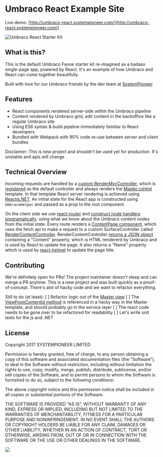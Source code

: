 # Umbraco React Example Site

Live demo: [http://umbraco-react.systempioneer.com/](http://umbraco-react.systempioneer.com/)

![Umbraco React Starter Kit](https://www.systempioneer.com/img/umbraco-react-example.png "Umbraco React Starter Kit")

## What is this?
This is the default Umbraco Fanoe starter kit re-imagined as a badass single-page app, powered by React. It's an example of how Umbraco and React can come together beautifully.

Built with love for our Umbraco friends by the dev team at [SystemPioneer](https://www.systempioneer.com/) 

## Features
* React components rendered server-side within the Umbraco pipeline
* Content rendered by Umbraco grid, edit content in the backoffice like a regular Umbraco site
* Using ES6 syntax & build pipeline immediately familiar to React developers 
* Bundled with Webpack with 90% code re-use between server and client bundles

Disclaimer: This is new project and shouldn't be used yet for production. It's unstable and apis will change

## Technical Overview
Incoming requests are handled by a [custom RenderMvcController](https://github.com/systempioneer/ReactUmbracoExample/blob/master/UmbracoReactStarterKit/Controllers/ReactRoutesController.cs), which is [registered](https://github.com/systempioneer/ReactUmbracoExample/blob/master/UmbracoReactStarterKit/App_Start/UmbracoReactStartup.cs#L30) as the default controller and always renders the [Master.cshtml](https://github.com/systempioneer/ReactUmbracoExample/blob/master/UmbracoReactStarterKit/Views/Master.cshtml) template. In that template React server rendering is achieved using [Reactjs.NET](https://reactjs.net/). An initial state for the React app is constructed using `UmbracoHelper` and passed as a prop to the root component.

On the client side we use [react-router](https://github.com/ReactTraining/react-router) and [construct route handlers programatically](https://github.com/systempioneer/ReactUmbracoExample/blob/master/UmbracoReactStarterKit/app/src/App.js#L31), using what we know about the Umbraco content nodes from the initial state. Every route renders a [ContentPage component](https://github.com/systempioneer/ReactUmbracoExample/blob/master/UmbracoReactStarterKit/app/src/ContentPage.js), which uses the fetch api to make a request to a custom SurfaceController called [RenderContentController](https://github.com/systempioneer/ReactUmbracoExample/blob/master/UmbracoReactStarterKit/Controllers/RenderContentController.cs). RenderContentController [returns a JSON object](https://github.com/systempioneer/ReactUmbracoExample/blob/master/UmbracoReactStarterKit/Controllers/RenderContentController.cs#L37) containing a "Content" property, which is HTML rendererd by Umbraco and is used by React to update the page. It also returns a "Name" property which is used by [react-helmet](https://github.com/nfl/react-helmet) to update the page title. 

## Contributing
We're definitely open for PRs! The project maintainer doesn't sleep and can merge a PR anytime. This is a new project and was built quickly as a proof-of-concept. There's alot of hacky code and we want to refactor everything.

Still to do (at least):
[ ] Refactor logic out of the [Master view](https://github.com/systempioneer/ReactUmbracoExample/blob/master/UmbracoReactStarterKit/Views/Master.cshtml)
[ ] The [ViewFromContentId method](https://github.com/systempioneer/ReactUmbracoExample/blob/master/UmbracoReactStarterKit/Controllers/ReactRenderMvcController.cs#L13) is referenced in a hacky way in the Master template, and should probably go in the service layer
[ ] The react code needs to be gone over to be refactored for readability
[ ] Let's write unit tests for the js and .NET

## License
Copyright 2017 SYSTEMPIONEER LIMITED

Permission is hereby granted, free of charge, to any person obtaining a copy of this software and associated documentation files (the "Software"), to deal in the Software without restriction, including without limitation the rights to use, copy, modify, merge, publish, distribute, sublicense, and/or sell copies of the Software, and to permit persons to whom the Software is furnished to do so, subject to the following conditions:

The above copyright notice and this permission notice shall be included in all copies or substantial portions of the Software.

THE SOFTWARE IS PROVIDED "AS IS", WITHOUT WARRANTY OF ANY KIND, EXPRESS OR IMPLIED, INCLUDING BUT NOT LIMITED TO THE WARRANTIES OF MERCHANTABILITY, FITNESS FOR A PARTICULAR PURPOSE AND NONINFRINGEMENT. IN NO EVENT SHALL THE AUTHORS OR COPYRIGHT HOLDERS BE LIABLE FOR ANY CLAIM, DAMAGES OR OTHER LIABILITY, WHETHER IN AN ACTION OF CONTRACT, TORT OR OTHERWISE, ARISING FROM, OUT OF OR IN CONNECTION WITH THE SOFTWARE OR THE USE OR OTHER DEALINGS IN THE SOFTWARE.

![](http://www.systempioneer.com/img/SystemPioneerSmall.png)
